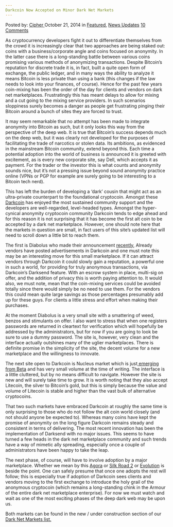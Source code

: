 ```yaml
---
Darkcoin Now Accepted on Minor Dark Net Markets
---
```

<article class="post-listing post-7445 post type-post status-publish format-standard has-post-thumbnail hentry category-deepdot-news category-news-updates tag-accepted tag-bow tag-dark tag-darkcoin tag-marketplaces tag-minor tag-net">
    <div class="post-inner">
    <p class="post-meta">
    <span>Posted by: <a href="https://www.deepdotweb.com/author/cipher/" title="">Cipher </a></span>
    <span>October 21, 2014</span>
    <span>in <a href="https://www.deepdotweb.com/category/deepdot-news/" rel="category tag">Featured</a>, <a href="https://www.deepdotweb.com/category/news-updates/" rel="category tag">News Updates</a></span>
    <span><a href="https://www.deepdotweb.com/2014/10/21/darkcoin-bow-accepted-minor-dark-net-marketplaces/#comments">10 Comments</a></span>
    </p>
    <div class="clear"></div>
    <div class="entry">
    <p>As cryptocurrency developers fight it out to differentiate themselves from the crowd it is increasingly clear that two approaches are being staked out: coins with a business/corporate angle and coins focused on anonymity. In the latter case there is a long-standing battle between various coins promising various methods of anonymizing transactions. Despite Bitcoin’s reputation for discrete trade it is, in fact, built a quite open form of exchange, the public ledger, and in many ways the ability to analyze it means Bitcoin is less private than using a bank (this changes if the law needs to look into your finances, of course). Hence for the past few years coin-mixing has been the order of the day for clients and vendors on dark net marketplaces. Frustratingly this has meant delays to allow for mixing and a cut going to the mixing service providers. In such scenarios sloppiness surely becomes a danger as people get frustrating pinging their Bitcoin around a bunch of sites they are forced to trust.</p>
    <p>It may seem remarkable that no attempt has been made to integrate anonymity into Bitcoin as such, but it only looks this way from the perspective of the deep web. It is true that Bitcoin’s success depends much on the deep web, but it was clearly not developed for the purposes of facilitating the trade of narcotics or stolen data. Its ambitions, as evidenced in the mainstream Bitcoin community, extend beyond this. Each time a potential adoption into the world of business is announced it is greeted with excitement, as is every new corporate site, say Dell, which accepts it as payment. For the trader or the investor this is what counts and anonymity sounds nice, but it’s not a pressing issue beyond sound anonymity practice online (VPNs or PGP for example are surely going to be interesting to a Bitcoin tech nerd).</p>
    <p>This has left the burden of developing a ‘dark’ cousin that might act as an ultra-private counterpart to the foundational cryptocoin. Amongst these <a href="http://www.deepdotweb.com/2014/05/20/the-rise-of-darkcoin/" target="_blank">Darkcoin</a> has enjoyed the most sustained community support and the developers are well-regarded, level-headed types. Amongst the hyper-cynical anonymity cryptocoin community Darkcoin tends to edge ahead and for this reason it is not surprising that it has become the first alt coin to be accepted by a dark net marketplace. However, one should note here that the markets in question are small, in fact users of this site’s updated list will need to scroll down a little bit to reach them.</p>
    <p>The first is Diabolus who made their announcement <a href="https://www.reddit.com/r/DarkNetMarkets/comments/2js877/diabolus_marketplace_now_supports_darkcoin_and/%20">recently</a>, Already vendors have posted advertisements in Darkcoin and one must note this may be an interesting move for this small marketplace. If it can attract vendors through Darkcoin it could slowly gain a reputation, a powerful one in such a world, for providing for truly anonymous transactions, via Darkcoin’s Darksend feature. With an escrow system in place, multi-sig on offer, and the addition of privacy this is worth paying attention to. It would also, we must note, mean that the coin-mixing services could be avoided totally since there would simply be no need to use them. For the vendors this could mean quite large savings as those percentages presumably add up for these guys. For clients a little stress and effort when making their purchases.</p>
    <p>At the moment Diabolus is a very small site with a smattering of weed, benzos and stimulants on offer. I also want to stress that when one registers passwords are returned in cleartext for verification which will hopefully be addressed by the administrators, but for now if you are going to look be sure to use a dummy password. The site is, however, very clean and the interface actually outshines many of the uglier marketplaces. There is definite promise in the simplicity of the site, the decent volume for a new marketplace and the willingness to innovate.</p>
    <p>The next site open to Darkcoin is Nucleus market which is just<a href="http://www.reddit.com/r/DarkNetMarkets/comments/2jpyn9/nucleus_marketplace_btc_drk_ltc_last_chance_to/" target="_blank"> emerging from Beta</a> and has very small volume at the time of writing. The interface is a little cluttered, but by no means difficult to navigate. However the site is new and will surely take time to grow. It is worth noting that they also accept Litecoin, the silver to Bitcoin’s gold, but this is simply because the value and volume of Litecoin is stable and higher than the vast bulk of alternative cryptocoins.</p>
    <p>That two such markets have embraced Darkcoin at roughly the same time is only surprising to those who do not follow the alt coin world closely (and not should anyone be expected to). Whereas many coins have kept the promise of anonymity on the long figure Darkcoin remains steady and consistent in terms of delivering. The most recent innovation has been the implementation of Darksend with no major issues. This seems to have turned a few heads in the dark net marketplace community and such trends have a way of mimetic ally spreading, especially once a couple of administrators have been happy to take the leap.</p>
    <p>The next phase, of course, will have to involve adoption by a major marketplace. Whether we mean by this <a href="http://www.deepdotweb.com/marketplace-directory/listing/agora-market" target="_blank">Agora</a> or <a href="http://www.deepdotweb.com/marketplace-directory/listing/silk-road-2-0" target="_blank">Silk Road 2</a> or <a href="http://www.deepdotweb.com/marketplace-directory/listing/evolution-marketplace" target="_blank">Evolution</a> is beside the point. One can safely presume that once one adopts the rest will follow; this is especially true if adoption of Darkcoin sees clients and vendors moving to the first exchange to introduce the holy grail of the anonymous cryptocoin (which remains a long-standing chink in the Armour of the entire dark net marketplace enterprise). For now we must watch and wait as one of the most exciting phases of the deep dark web may be upon us.</p>
    <p>Both markets can be found in the new / under construction section of our <a href="http://www.deepdotweb.com/2013/10/28/updated-llist-of-hidden-marketplaces-tor-i2p/" target="_blank">Dark Net Markets list.</a></p>
    </div>
    <span style="display:none"><a href="https://www.deepdotweb.com/tag/accepted/" rel="tag">accepted</a> <a href="https://www.deepdotweb.com/tag/bow/" rel="tag">bow</a> <a href="https://www.deepdotweb.com/tag/dark/" rel="tag">dark</a> <a href="https://www.deepdotweb.com/tag/darkcoin/" rel="tag">darkcoin</a> <a href="https://www.deepdotweb.com/tag/marketplaces/" rel="tag">marketplaces</a> <a href="https://www.deepdotweb.com/tag/minor/" rel="tag">minor</a> <a href="https://www.deepdotweb.com/tag/net/" rel="tag">net</a></span> <span style="display:none" class="updated">2014-10-21</span>
    <div style="display:none" class="vcard author" itemprop="author" itemscope itemtype="http://schema.org/Person"><strong class="fn" itemprop="name"><a href="https://www.deepdotweb.com/author/cipher/" title="Posts by Cipher" rel="author">Cipher</a></strong></div>
    </div>
</article>

